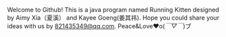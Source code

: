 Welcome to Github!
This is a java program named Running Kitten designed by Aimy Xia（夏溪） and Kayee Goeng(姜其祎).
Hope you could share your ideas with us by 821435349@qq.com.
Peace&Love♥o(*￣▽￣*)ブ
